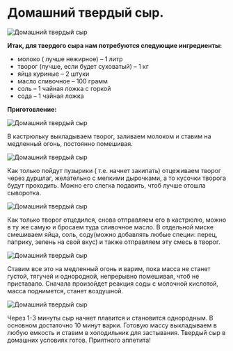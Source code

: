 # Домашний твердый сыр.
![Домашний твердый сыр](/images/Kulinar/Chesse/home_hard_cheese_01.jpg 'Домашний твердый сыр')

**Итак, для твердого сыра нам потребуются следующие ингредиенты:**

- молоко ( лучше нежирное) – 1 литр
- творог (лучше, если будет суховатый) – 1 кг
- яйца куриные – 2 штуки
- масло сливочное – 100 грамм
- соль – 1 чайная ложка с горкой
- сода – 1 чайная ложка

**Приготовление:**

![Домашний твердый сыр](/images/Kulinar/Chesse/home_hard_cheese_02.jpg 'Домашний твердый сыр')

В кастрюльку выкладываем творог, заливаем молоком и ставим на медленный огонь, постоянно помешивая.

![Домашний твердый сыр](/images/Kulinar/Chesse/home_hard_cheese_03.jpg 'Домашний твердый сыр')

Как только пойдут пузырики ( т.е. начнет закипать) отцеживаем творог через дуршлаг, желательно с мелкими дырочками, а то кусочки творога будут проходить. Можно его слегка подавить, чтоб лучше отошла сыворотка.

![Домашний твердый сыр](/images/Kulinar/Chesse/home_hard_cheese_04.jpg 'Домашний твердый сыр')

Как только творог отцедился, снова отправляем его в кастрюлю, можно в ту же самую и бросаем туда сливочное масло. В отдельной миске смешиваем яйца, соль, соду(можно добавлять любые специи: перец, паприку, зелень на свой вкус) и также отправляем эту смесь в творог.

![Домашний твердый сыр](/images/Kulinar/Chesse/home_hard_cheese_05.jpg 'Домашний твердый сыр')

Ставим все это на медленный огонь и варим, пока масса не станет густой, тягучей и однородной, непрерывно помешивая, чтоб не приставало. Сначала произойдет реакция соды с молочной кислотой, масса поднимется, станет воздушной.

![Домашний твердый сыр](/images/Kulinar/Chesse/home_hard_cheese_06.jpg 'Домашний твердый сыр')

Через 1-3 минуты сыр начнет плавится и становится однородным. В основном достаточно 10 минут варки. Готовую массу выкладываем в любую емкость и ставим в холодильник для застывания. Твердый сыр в домашних условиях готов. Приятного аппетита!
